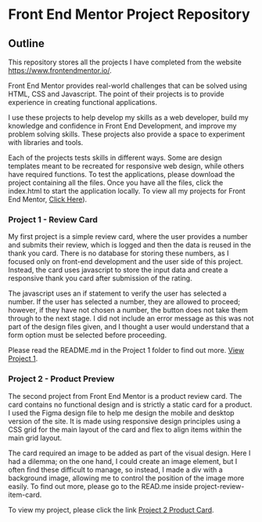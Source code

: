 # Front End Mentor Project Repository
## Outline

This repository stores all the projects I have completed from the website https://www.frontendmentor.io/.

Front End Mentor provides real-world challenges that can be solved using HTML, CSS and Javascript. The point of their projects is to provide experience in creating functional applications. 

I use these projects to help develop my skills as a web developer, build my knowledge and confidence in Front End Development, and improve my problem solving skills. These projects also provide a space to experiment with libraries and tools.

Each of the projects tests skills in different ways. Some are design templates meant to be recreated for responsive web design, while others have required functions. To test the applications, please download the project containing all the files. Once you have all the files, click the index.html to start the application locally.
To view all my projects for Front End Mentor, [Click Here](https://joseph-worthington.github.io/FrontEndMentorProjects/)).

### Project 1 - Review Card

My first project is a simple review card, where the user provides a number and submits their review, which is logged and then the data is reused in the thank you card. There is no database for storing these numbers, as I focused only on front-end development and the user side of this project. Instead, the card uses javascript to store the input data and create a responsive thank you card after submission of the rating.

The javascript uses an if statement to verify the user has selected a number. If the user has selected a number, they are allowed to proceed; however, if they have not chosen a number, the button does not take them through to the next stage. I did not include an error message as this was not part of the design files given, and I thought a user would understand that a form option must be selected before proceeding.

Please read the README.md in the Project 1 folder to find out more. [View Project 1](https://joseph-worthington.github.io/FrontEndMentorProjects/project-product-review//).

### Project 2 - Product Preview
The second project from Front End Mentor is a product review card. The card contains no functional design and is strictly a static card for a product. I used the Figma design file to help me design the mobile and desktop version of the site. It is made using responsive design principles using a CSS grid for the main layout of the card and flex to align items within the main grid layout.

The card required an image to be added as part of the visual design. Here I had a dilemma; on the one hand, I could create an image element, but I often find these difficult to manage, so instead, I made a div with a background image, allowing me to control the position of the image more easily.
To find out more, please go to the READ.me inside project-review-item-card.

To view my project, please click the link [Project 2 Product Card](https://joseph-worthington.github.io/FrontEndMentorProjects/project-review-item-card/).
